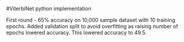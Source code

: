 ﻿#ViterbiNet python implementation

First round - 65% accuracy on 10,000 sample dataset with 10 training epochs. Added validation split to avoid overfitting as raising number of epochs lowered accuracy. This lowered accuracy to 49.5.
